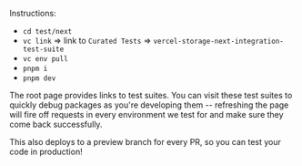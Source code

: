 Instructions:

- `cd test/next`
- `vc link` => link to `Curated Tests` => `vercel-storage-next-integration-test-suite`
- `vc env pull`
- `pnpm i`
- `pnpm dev`

The root page provides links to test suites. You can visit these test suites to quickly debug packages as you're developing them -- refreshing the page will fire off requests in every environment we test for and make sure they come back successfully.

This also deploys to a preview branch for every PR, so you can test your code in production!
